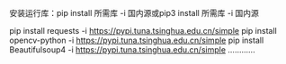 

安装运行库：pip install 所需库 -i 国内源或pip3 install 所需库 -i 国内源

pip install requests -i https://pypi.tuna.tsinghua.edu.cn/simple
pip install opencv-python -i https://pypi.tuna.tsinghua.edu.cn/simple
pip install Beautifulsoup4 -i https://pypi.tuna.tsinghua.edu.cn/simple
............

